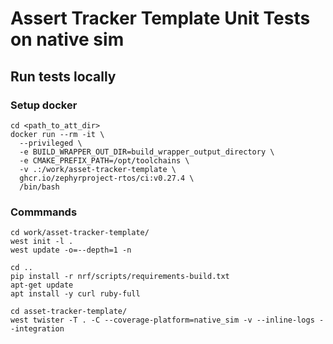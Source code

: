 # Assert Tracker Template Unit Tests on native sim

## Run tests locally

### Setup docker
```shell
cd <path_to_att_dir>
docker run --rm -it \
  --privileged \
  -e BUILD_WRAPPER_OUT_DIR=build_wrapper_output_directory \
  -e CMAKE_PREFIX_PATH=/opt/toolchains \
  -v .:/work/asset-tracker-template \
  ghcr.io/zephyrproject-rtos/ci:v0.27.4 \
  /bin/bash
```

### Commmands
```shell
cd work/asset-tracker-template/
west init -l .
west update -o=--depth=1 -n

cd ..
pip install -r nrf/scripts/requirements-build.txt
apt-get update
apt install -y curl ruby-full

cd asset-tracker-template/
west twister -T . -C --coverage-platform=native_sim -v --inline-logs --integration
```
